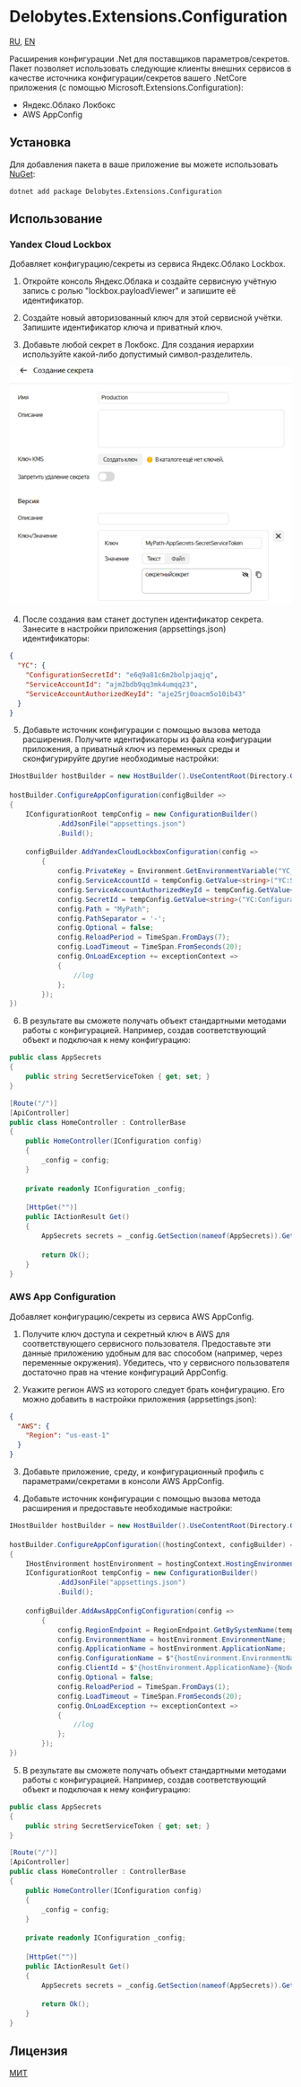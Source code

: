 ﻿# Delobytes.Extensions.Configuration

[RU](README.md), [EN](README.en.md)

Расширения конфигурации .Net для поставщиков параметров/секретов. Пакет позволяет использовать следующие клиенты внешних сервисов в качестве источника конфигурации/секретов вашего .NetCore приложения (с помощью Microsoft.Extensions.Configuration):
- Яндекс.Облако Локбокс
- AWS AppConfig

## Установка

Для добавления пакета в ваше приложение вы можете использовать [NuGet](https://www.nuget.org/packages/Delobytes.Extensions.Configuration):

    dotnet add package Delobytes.Extensions.Configuration

## Использование

### Yandex Cloud Lockbox
Добавляет конфигурацию/секреты из сервиса Яндекс.Облако Lockbox.

1. Откройте консоль Яндекс.Облака и создайте сервисную учётную запись с ролью "lockbox.payloadViewer" и запишите её идентификатор.

2. Создайте новый авторизованный ключ для этой сервисной учётки. Запишите идентификатор ключа и приватный ключ.

3. Добавьте любой секрет в Локбокс. Для создания иерархии используйте какой-либо допустимый символ-разделитель.
  
![добавление секрета](https://github.com/a-postx/Delobytes.Extensions.Configuration/blob/main/add-lockbox-secret-ru.png)

4. После создания вам станет доступен идентификатор секрета. Занесите в настройки приложения (appsettings.json) идентификаторы:

```json
{
  "YC": {
    "ConfigurationSecretId": "e6q9a81c6m2bolpjaqjq",
    "ServiceAccountId": "ajm2bdb9qq3mk4umqq23",
    "ServiceAccountAuthorizedKeyId": "aje25rj0oacm5o10ib43"
  }
}
```

5. Добавьте источник конфигурации c помощью вызова метода расширения. Получите идентификаторы из файла конфигурации приложения, а приватный ключ из переменных среды и сконфигурируйте другие необходимые настройки:

```csharp
IHostBuilder hostBuilder = new HostBuilder().UseContentRoot(Directory.GetCurrentDirectory());

hostBuilder.ConfigureAppConfiguration(configBuilder =>
{
    IConfigurationRoot tempConfig = new ConfigurationBuilder()
            .AddJsonFile("appsettings.json")
            .Build();
			
    configBuilder.AddYandexCloudLockboxConfiguration(config =>
        {
            config.PrivateKey = Environment.GetEnvironmentVariable("YC_PRIVATE_KEY");
            config.ServiceAccountId = tempConfig.GetValue<string>("YC:ServiceAccountId");
            config.ServiceAccountAuthorizedKeyId = tempConfig.GetValue<string>("YC:ServiceAccountAuthorizedKeyId");
            config.SecretId = tempConfig.GetValue<string>("YC:ConfigurationSecretId");
            config.Path = "MyPath";
            config.PathSeparator = '-';
            config.Optional = false;
            config.ReloadPeriod = TimeSpan.FromDays(7);
            config.LoadTimeout = TimeSpan.FromSeconds(20);
            config.OnLoadException += exceptionContext =>
            {
                //log
            };
        });
})
```

6. В результате вы сможете получать объект стандартными методами работы с конфигурацией. Например, создав соответствующий объект и подключая к нему конфигурацию:

```csharp
public class AppSecrets
{
    public string SecretServiceToken { get; set; }
}
```

```csharp
[Route("/")]
[ApiController]
public class HomeController : ControllerBase
{
    public HomeController(IConfiguration config)
    {
        _config = config;
    }

    private readonly IConfiguration _config;

    [HttpGet("")]
    public IActionResult Get()
    {
        AppSecrets secrets = _config.GetSection(nameof(AppSecrets)).Get<AppSecrets>();

        return Ok();
    }
}
```

### AWS App Configuration
Добавляет конфигурацию/секреты из сервиса AWS AppConfig.

1. Получите ключ доступа и секретный ключ в AWS для соответствующего сервисного пользователя. Предоставьте эти данные приложению удобным для вас способом (например, через переменные окружения). Убедитесь, что у сервисного пользователя достаточно прав на чтение конфигураций AppConfig.

2. Укажите регион AWS из которого следует брать конфигурацию. Его можно добавить в настройки приложения (appsettings.json):

```json
{
  "AWS": {
    "Region": "us-east-1"
  }
}
```

3. Добавьте приложение, среду, и конфигурационный профиль c параметрами/секретами в консоли AWS AppConfig.

4. Добавьте источник конфигурации c помощью вызова метода расширения и предоставьте необходимые настройки:  

```csharp
IHostBuilder hostBuilder = new HostBuilder().UseContentRoot(Directory.GetCurrentDirectory());

hostBuilder.ConfigureAppConfiguration((hostingContext, configBuilder) =>
{
    IHostEnvironment hostEnvironment = hostingContext.HostingEnvironment;
	IConfigurationRoot tempConfig = new ConfigurationBuilder()
            .AddJsonFile("appsettings.json")
            .Build();

    configBuilder.AddAwsAppConfigConfiguration(config =>
        {
            config.RegionEndpoint = RegionEndpoint.GetBySystemName(tempConfig.GetValue<string>("AWS:Region"));
            config.EnvironmentName = hostEnvironment.EnvironmentName;
            config.ApplicationName = hostEnvironment.ApplicationName;
            config.ConfigurationName = $"{hostEnvironment.EnvironmentName}-{hostEnvironment.ApplicationName}-profile";
            config.ClientId = $"{hostEnvironment.ApplicationName}-{Node.Id}";
            config.Optional = false;
            config.ReloadPeriod = TimeSpan.FromDays(1);
            config.LoadTimeout = TimeSpan.FromSeconds(20);
            config.OnLoadException += exceptionContext =>
            {
                //log
            };
        });
})
```

5. В результате вы сможете получать объект стандартными методами работы с конфигурацией. Например, создав соответствующий объект и подключая к нему конфигурацию:

```csharp
public class AppSecrets
{
    public string SecretServiceToken { get; set; }
}
```

```csharp
[Route("/")]
[ApiController]
public class HomeController : ControllerBase
{
    public HomeController(IConfiguration config)
    {
        _config = config;
    }

    private readonly IConfiguration _config;

    [HttpGet("")]
    public IActionResult Get()
    {
        AppSecrets secrets = _config.GetSection(nameof(AppSecrets)).Get<AppSecrets>();

        return Ok();
    }
}
```

## Лицензия
[МИТ](https://github.com/a-postx/Delobytes.Extensions.Configuration/blob/main/LICENSE)